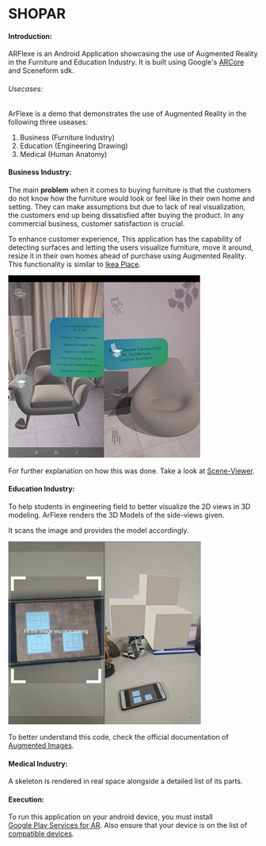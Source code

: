 # SHOPAR
#### Introduction:
ARFlexe is an Android Application showcasing the use of Augmented Reality in the Furniture and Education Industry. 
It is built using Google's [ARCore](https://developers.google.com/ar) and Sceneform sdk. 
###### Usecases:
ArFlexe is a demo that demonstrates the use of Augmented Reality in the following three useases:

1. Business (Furniture Industry)
2. Education (Engineering Drawing)
3. Medical (Human Anatomy)
#### Business Industry:

The main **problem** when it comes to buying furniture is that the customers do not know how the furniture would look or feel like in their own home and setting. They can make assumptions but due to lack of real visualization, the customers end up being dissatisfied after buying the product. In any commercial business, customer satisfaction is crucial.

To enhance customer experience, This application has the capability of detecting surfaces and letting the users visualize furniture, move it around, resize it in their own homes ahead of purchase using Augmented Reality. This functionality is similar to [Ikea Place](https://www.ikea.com/au/en/customer-service/mobile-apps/say-hej-to-ikea-place-pub1f8af050).

![Furniture Demo](https://github.com/EeshaArif/ArFlexe/blob/master/F-D-1.png "Use of AR in business")

For further explanation on how this was done. Take a look at [Scene-Viewer](https://developers.google.com/ar/develop/java/scene-viewer).
#### Education Industry:
To help students in engineering field to better visualize the 2D views in 3D modeling.
ArFlexe renders the 3D Models of the side-views given. 

It scans the image and provides the model accordingly. 


![Engineering Drawing Demo](https://github.com/EeshaArif/ArFlexe/blob/master/ED-C-1.png "Use of AR in education")

To better understand this code, check the official documentation of [Augmented Images](https://developers.google.com/ar/develop/java/augmented-images).

#### Medical Industry:
A skeleton is rendered in real space alongside a detailed list of its parts.
#### Execution:
To run this application on your android device, you must install [	
Google Play Services for AR](https://play.google.com/store/apps/details?id=com.google.ar.core&hl=en). Also ensure that your device is on the list of [compatible devices](https://developers.google.com/ar/discover/supported-devices).





